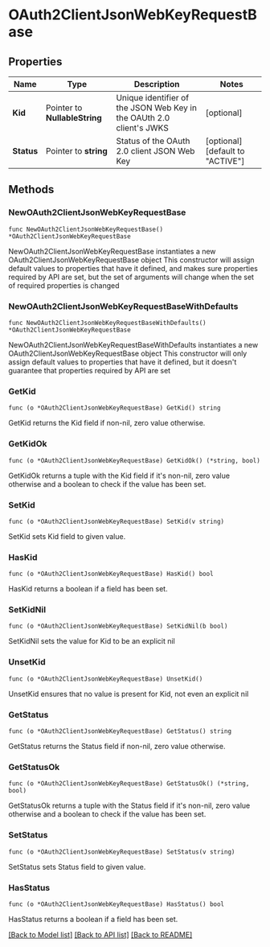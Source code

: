 # OAuth2ClientJsonWebKeyRequestBase

## Properties

Name | Type | Description | Notes
------------ | ------------- | ------------- | -------------
**Kid** | Pointer to **NullableString** | Unique identifier of the JSON Web Key in the OAUth 2.0 client&#39;s JWKS | [optional] 
**Status** | Pointer to **string** | Status of the OAuth 2.0 client JSON Web Key | [optional] [default to "ACTIVE"]

## Methods

### NewOAuth2ClientJsonWebKeyRequestBase

`func NewOAuth2ClientJsonWebKeyRequestBase() *OAuth2ClientJsonWebKeyRequestBase`

NewOAuth2ClientJsonWebKeyRequestBase instantiates a new OAuth2ClientJsonWebKeyRequestBase object
This constructor will assign default values to properties that have it defined,
and makes sure properties required by API are set, but the set of arguments
will change when the set of required properties is changed

### NewOAuth2ClientJsonWebKeyRequestBaseWithDefaults

`func NewOAuth2ClientJsonWebKeyRequestBaseWithDefaults() *OAuth2ClientJsonWebKeyRequestBase`

NewOAuth2ClientJsonWebKeyRequestBaseWithDefaults instantiates a new OAuth2ClientJsonWebKeyRequestBase object
This constructor will only assign default values to properties that have it defined,
but it doesn't guarantee that properties required by API are set

### GetKid

`func (o *OAuth2ClientJsonWebKeyRequestBase) GetKid() string`

GetKid returns the Kid field if non-nil, zero value otherwise.

### GetKidOk

`func (o *OAuth2ClientJsonWebKeyRequestBase) GetKidOk() (*string, bool)`

GetKidOk returns a tuple with the Kid field if it's non-nil, zero value otherwise
and a boolean to check if the value has been set.

### SetKid

`func (o *OAuth2ClientJsonWebKeyRequestBase) SetKid(v string)`

SetKid sets Kid field to given value.

### HasKid

`func (o *OAuth2ClientJsonWebKeyRequestBase) HasKid() bool`

HasKid returns a boolean if a field has been set.

### SetKidNil

`func (o *OAuth2ClientJsonWebKeyRequestBase) SetKidNil(b bool)`

 SetKidNil sets the value for Kid to be an explicit nil

### UnsetKid
`func (o *OAuth2ClientJsonWebKeyRequestBase) UnsetKid()`

UnsetKid ensures that no value is present for Kid, not even an explicit nil
### GetStatus

`func (o *OAuth2ClientJsonWebKeyRequestBase) GetStatus() string`

GetStatus returns the Status field if non-nil, zero value otherwise.

### GetStatusOk

`func (o *OAuth2ClientJsonWebKeyRequestBase) GetStatusOk() (*string, bool)`

GetStatusOk returns a tuple with the Status field if it's non-nil, zero value otherwise
and a boolean to check if the value has been set.

### SetStatus

`func (o *OAuth2ClientJsonWebKeyRequestBase) SetStatus(v string)`

SetStatus sets Status field to given value.

### HasStatus

`func (o *OAuth2ClientJsonWebKeyRequestBase) HasStatus() bool`

HasStatus returns a boolean if a field has been set.


[[Back to Model list]](../README.md#documentation-for-models) [[Back to API list]](../README.md#documentation-for-api-endpoints) [[Back to README]](../README.md)



